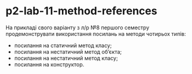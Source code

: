 # p2-lab-11-method-references

На прикладі свого варіанту з л/р №8 першого семестру продемонструвати використання посилань на методи чотирьох типів:
- посилання на статичний метод класу;
- посилання на нестатичний метод об’єкта;
- посилання на нестатичний метод класу;
- посилання на конструктор.
